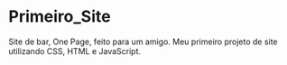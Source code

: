 # Primeiro_Site

Site de bar, One Page, feito para um amigo. Meu primeiro projeto de site utilizando CSS, HTML e JavaScript.
